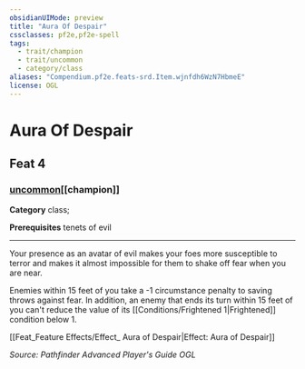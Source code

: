 ```yaml
---
obsidianUIMode: preview
title: "Aura Of Despair"
cssclasses: pf2e,pf2e-spell
tags:
  - trait/champion
  - trait/uncommon
  - category/class
aliases: "Compendium.pf2e.feats-srd.Item.wjnfdh6WzN7HbmeE"
license: OGL
---
```

# Aura Of Despair
## Feat 4
### [uncommon](uncommon "Uncommon Rarity Trait")[[champion]]

**Category** class; 



**Prerequisites** tenets of evil
* * *
Your presence as an avatar of evil makes your foes more susceptible to terror and makes it almost impossible for them to shake off fear when you are near.

Enemies within 15 feet of you take a -1 circumstance penalty to saving throws against fear. In addition, an enemy that ends its turn within 15 feet of you can't reduce the value of its [[Conditions/Frightened 1|Frightened]] condition below 1.

[[Feat_Feature Effects/Effect_ Aura of Despair|Effect: Aura of Despair]]

*Source: Pathfinder Advanced Player's Guide*
*OGL*